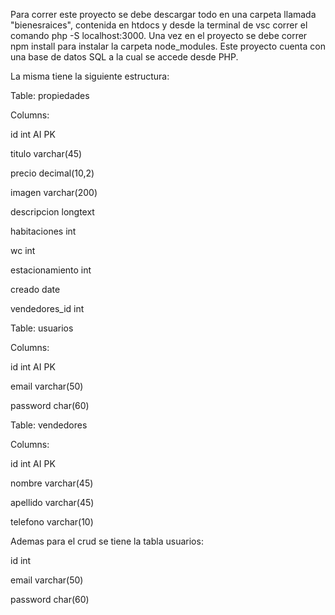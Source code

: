 Para correr este proyecto se debe descargar todo en una carpeta llamada "bienesraices", contenida en htdocs y desde la terminal de vsc correr el comando 
php -S localhost:3000.
Una vez en el proyecto se debe correr npm install para instalar la carpeta node_modules.
Este proyecto cuenta con una base de datos SQL a la cual se accede desde PHP.

La misma tiene la siguiente estructura:


Table: propiedades


Columns:


id int AI PK 


titulo varchar(45) 


precio decimal(10,2) 


imagen varchar(200) 


descripcion longtext 


habitaciones int 


wc int 


estacionamiento int 


creado date 


vendedores_id int

Table: usuarios


Columns:


id int AI PK 


email varchar(50) 


password char(60)


Table: vendedores


Columns:


id int AI PK 


nombre varchar(45) 


apellido varchar(45) 


telefono varchar(10)


Ademas para el crud se tiene la tabla usuarios:

id	int	


email	varchar(50)			


password	char(60)		
